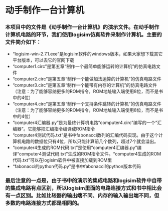 # 动手制作一台计算机

### 本项目中的文件是《动手制作一台计算机》的演示文件。在动手制作计算机电路的环节，我们使用logisim仿真软件来制作计算机。主要的文件简介如下：
* “logisim-win-2.7.1.exe”是logisim软件的windows版本，如果大家想下载其它平台版本，可以去它的官网下载
* “computer1.circ”是第五章“制作一个最简单能够运转的计算机”的仿真电路文件
* “computer2.circ”是第五章“制作一个能做加法运算的计算机”的仿真电路文件
* “computer3.circ”是第五章“制作一个能带有内存的计算机”的仿真电路文件（注意：为了能够容纳更多的ROM指令，ROM地址输入端使用8位，而不是书中的4位）
* “computer4.circ”是第五章“制作一个支持条件跳转的计算机”的仿真电路文件（注意：为了能够容纳更多的ROM指令，ROM地址输入端使用8位，而不是书中的4位）
* “computer4汇编器.py”是为最终计算机电路“computer4.circ”编写的一个“汇编器”。它能够把汇编指令编译成ROM指令
* “computer4测试代码.txt”是书中fabonacci数列的汇编代码实现。由于这个计算机电路的数据位只有4位，所以只能计算前几个数列，超过7个就会溢出。
* “computer4生成的ROM代码.txt”是使用“computer4汇编器.py”编译“computer4测试代码.txt”生成的ROM指令文件。“computer4生成的ROM代码.txt”可以在logisim软件中被直接加载到ROM里
* “fabonacci的python代码.py”是书中fabonacci的python版本代码

### 最后注意的一点是，由于书中的演示的集成电路和logisim软件中自带的集成电路有点区别，所以logisim里面的电路连接方式和书中相比会有一点区别。比如比较器的输出端不同、内存的输入输出端不同，但多数的电路连接方式都是相同的。